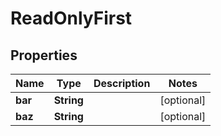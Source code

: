 # ReadOnlyFirst

## Properties
Name | Type | Description | Notes
------------ | ------------- | ------------- | -------------
**bar** | **String** |  |  [optional]
**baz** | **String** |  |  [optional]
